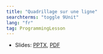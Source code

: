 ```yaml
---
title: "Quadrillage sur une ligne"
searchterms: "toggle 9Unit"
lang: "fr"
tag: ProgrammingLesson
---
```

 <ul>
 <li class="ng-binding">Slides:
 <a href="ProgrammingLessons/FLL-RD-30-U9-Quadrillage-sur-une-ligne.pptx">PPTX</a>,
 <a href="ProgrammingLessons/FLL-RD-30-U9-Quadrillage-sur-une-ligne.pdf">PDF</a>
 </li>
 </ul>

